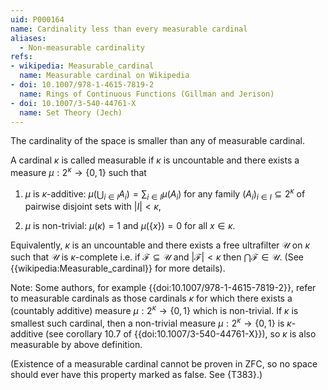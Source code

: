 ```yaml
---
uid: P000164
name: Cardinality less than every measurable cardinal
aliases:
  - Non-measurable cardinality
refs:
- wikipedia: Measurable_cardinal
  name: Measurable cardinal on Wikipedia
- doi: 10.1007/978-1-4615-7819-2
  name: Rings of Continuous Functions (Gillman and Jerison)
- doi: 10.1007/3-540-44761-X
  name: Set Theory (Jech)
---
```


The cardinality of the space is smaller than any of measurable cardinal.

A cardinal $\kappa$ is called measurable if $\kappa$ is uncountable and there exists a measure $\mu:2^\kappa\to \{0, 1\}$ such that 

1. $\mu$ is $\kappa$-additive: $\mu(\bigcup_{i\in I} A_i) = \sum_{i\in I} \mu(A_i)$ for any family $(A_i)_{i\in I}\subseteq 2^\kappa$ of pairwise disjoint sets with $|I| < \kappa$,

2. $\mu$ is non-trivial: $\mu(\kappa) = 1$ and $\mu(\{x\}) = 0$ for all $x\in \kappa$. 

Equivalently, $\kappa$ is an uncountable and there exists a free ultrafilter $\mathcal{U}$ on $\kappa$ such that $\mathcal{U}$ is $\kappa$-complete i.e. if $\mathcal{F}\subseteq \mathcal{U}$ and $|\mathcal{F}| < \kappa$ then $\bigcap\mathcal{F}\in \mathcal{U}$. (See {{wikipedia:Measurable_cardinal}} for more details).

Note: Some authors, for example {{doi:10.1007/978-1-4615-7819-2}}, refer to measurable cardinals as those cardinals $\kappa$ for which there exists a (countably additive) measure $\mu:2^\kappa\to \{0, 1\}$ which is non-trivial. If $\kappa$ is smallest such cardinal, then a non-trivial measure $\mu:2^\kappa\to \{0, 1\}$ is $\kappa$-additive (see corollary 10.7 of {{doi:10.1007/3-540-44761-X}}), so $\kappa$ is also measurable by above definition.

(Existence of a measurable cardinal cannot be proven in ZFC, so no space should ever have this property marked as false. See {T383}.)
